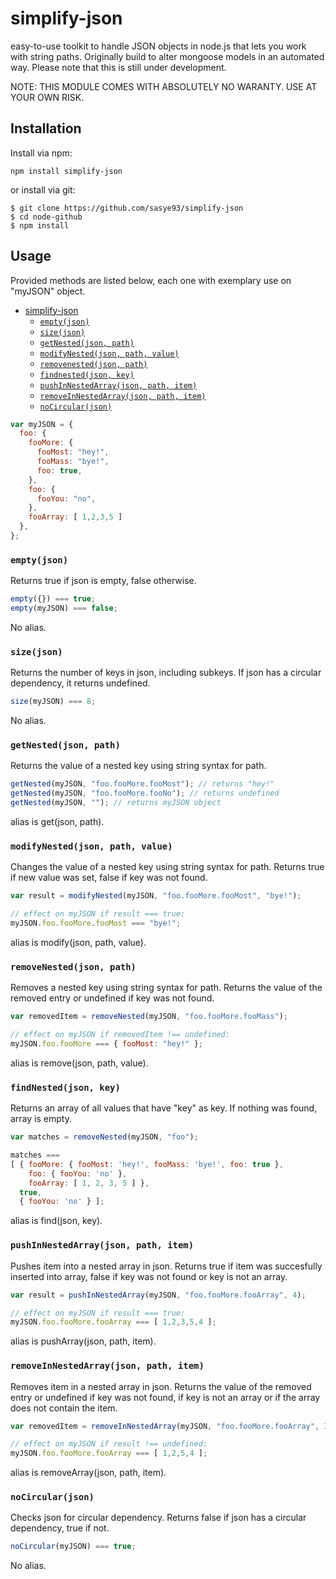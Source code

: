 # simplify-json
easy-to-use toolkit to handle JSON objects in node.js that lets you work with string paths.
Originally build to alter mongoose models in an automated way. Please note that this is still under development.

NOTE: THIS MODULE COMES WITH ABSOLUTELY NO WARANTY. USE AT YOUR OWN RISK.

## Installation
Install via npm:
```
npm install simplify-json
```
or install via git:
```
$ git clone https://github.com/sasye93/simplify-json
$ cd node-github
$ npm install
```

## Usage

Provided methods are listed below, each one with exemplary use on "myJSON" object.

- [simplify-json](#simplify-json)
  - [`empty(json)`](#emptyjson)
  - [`size(json)`](#sizejson)
  - [`getNested(json, path)`](#getnestedjson-path)
  - [`modifyNested(json, path, value)`](#modifynestedjson-path-value)
  - [`removenested(json, path)`](#removenestedjson-path)
  - [`findnested(json, key)`](#findnestedjson-key)
  - [`pushInNestedArray(json, path, item)`](#pushinnestedarrayjson-path-item)
  - [`removeInNestedArray(json, path, item)`](#removeinnestedarrayjson-path-item)
  - [`noCircular(json)`](#nocircularjson)

```js
var myJSON = {
  foo: {
    fooMore: {
      fooMost: "hey!",
      fooMass: "bye!",
      foo: true,
    },
    foo: {
      fooYou: "no",
    },
    fooArray: [ 1,2,3,5 ]
  },
};
```

### `empty(json)`
Returns true if json is empty, false otherwise.
```js
empty({}) === true;
empty(myJSON) === false;
```
No alias.

### `size(json)`
Returns the number of keys in json, including subkeys. If json has a circular dependency, it returns undefined.
```js
size(myJSON) === 8;
```
No alias.

### `getNested(json, path)`
Returns the value of a nested key using string syntax for path.
```js
getNested(myJSON, "foo.fooMore.fooMost"); // returns "hey!"
getNested(myJSON, "foo.fooMore.fooNo"); // returns undefined
getNested(myJSON, ""); // returns myJSON object
```
alias is get(json, path).

### `modifyNested(json, path, value)`
Changes the value of a nested key using string syntax for path. Returns true if new value was set, false if key was not found.
```js
var result = modifyNested(myJSON, "foo.fooMore.fooMost", "bye!");

// effect on myJSON if result === true:
myJSON.foo.fooMore.fooMost === "bye!";
```
alias is modify(json, path, value).

### `removeNested(json, path)`
Removes a nested key using string syntax for path. Returns the value of the removed entry or undefined if key was not found.
```js
var removedItem = removeNested(myJSON, "foo.fooMore.fooMass");

// effect on myJSON if removedItem !== undefined:
myJSON.foo.fooMore === { fooMost: "hey!" };
```
alias is remove(json, path, value).

### `findNested(json, key)`
Returns an array of all values that have "key" as key. If nothing was found, array is empty.
```js
var matches = removeNested(myJSON, "foo");

matches ===
[ { fooMore: { fooMost: 'hey!', fooMass: 'bye!', foo: true },
    foo: { fooYou: 'no' },
    fooArray: [ 1, 2, 3, 5 ] },
  true,
  { fooYou: 'no' } ];
```
alias is find(json, key).
### `pushInNestedArray(json, path, item)`
Pushes item into a nested array in json. Returns true if item was succesfully inserted into array, false if key was not found or key is not an array.
```js
var result = pushInNestedArray(myJSON, "foo.fooMore.fooArray", 4);

// effect on myJSON if result === true:
myJSON.foo.fooMore.fooArray === [ 1,2,3,5,4 ];
```
alias is pushArray(json, path, item).
### `removeInNestedArray(json, path, item)`
Removes item in a nested array in json. Returns the value of the removed entry or undefined if key was not found, if key is not an array or if the array does not contain the item.
```js
var removedItem = removeInNestedArray(myJSON, "foo.fooMore.fooArray", 3);

// effect on myJSON if result !== undefined:
myJSON.foo.fooMore.fooArray === [ 1,2,5,4 ];
```
alias is removeArray(json, path, item).

### `noCircular(json)`
Checks json for circular dependency. Returns false if json has a circular dependency, true if not.
```js
noCircular(myJSON) === true;
```
No alias.
